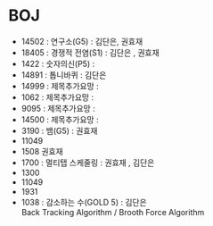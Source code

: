 # BOJ
 
 - 14502 : 연구소(G5) : 김단은, 권효재
 - 18405 : 경쟁적 전염(S1) : 김단은 , 권효재
 - 1422 : 숫자의신(P5) : 
 - 14891 : 톱니바퀴 : 김단은
 - 14999 : 제목추가요망 :
 - 1062 : 제목추가요망 :
 - 9095 : 제목추가요망 :
 - 14500 : 제목추가요망 :
 - 3190 : 뱀(G5) : 권효재
 - 11049
 - 1508 권효재
 - 1700 : 멀티탭 스케줄링 : 권효재 , 김단은 
 - 1300
 - 11049
 - 1931
 - 1038 : 감소하는 수(GOLD 5) : 김단은    
     Back Tracking Algorithm / Brooth Force Algorithm
